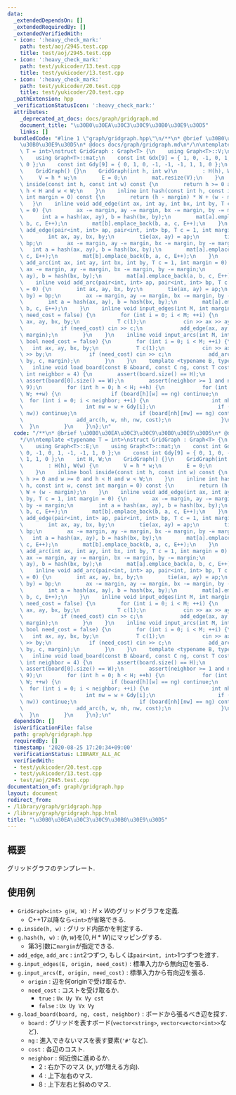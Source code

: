 ```yaml
---
data:
  _extendedDependsOn: []
  _extendedRequiredBy: []
  _extendedVerifiedWith:
  - icon: ':heavy_check_mark:'
    path: test/aoj/2945.test.cpp
    title: test/aoj/2945.test.cpp
  - icon: ':heavy_check_mark:'
    path: test/yukicoder/13.test.cpp
    title: test/yukicoder/13.test.cpp
  - icon: ':heavy_check_mark:'
    path: test/yukicoder/20.test.cpp
    title: test/yukicoder/20.test.cpp
  _pathExtension: hpp
  _verificationStatusIcon: ':heavy_check_mark:'
  attributes:
    _deprecated_at_docs: docs/graph/gridgraph.md
    document_title: "\u30B0\u30EA\u30C3\u30C9\u30B0\u30E9\u30D5"
    links: []
  bundledCode: "#line 1 \"graph/gridgraph.hpp\"\n/**\n* @brief \u30B0\u30EA\u30C3\u30C9\
    \u30B0\u30E9\u30D5\n* @docs docs/graph/gridgraph.md\n*/\n\ntemplate <typename\
    \ T = int>\nstruct GridGraph : Graph<T> {\n    using Graph<T>::V;\n    using Graph<T>::E;\n\
    \    using Graph<T>::mat;\n    const int Gdx[9] = { 1, 0, -1, 0, 1, -1, -1, 1,\
    \ 0 };\n    const int Gdy[9] = { 0, 1, 0, -1, -1, -1, 1, 1, 0 };\n    int H, W;\n\
    \    GridGraph() {}\n    GridGraph(int h, int w)\n        : H(h), W(w) {\n   \
    \     V = h * w;\n        E = 0;\n        mat.resize(V);\n    }\n    inline bool\
    \ inside(const int h, const int w) const {\n        return h >= 0 and w >= 0 and\
    \ h < H and w < W;\n    }\n    inline int hash(const int h, const int w, const\
    \ int margin = 0) const {\n        return (h - margin) * W + (w - margin);\n \
    \   }\n    inline void add_edge(int ax, int ay, int bx, int by, T c = 1, int margin\
    \ = 0) {\n        ax -= margin, ay -= margin, bx -= margin, by -= margin;\n  \
    \      int a = hash(ax, ay), b = hash(bx, by);\n        mat[a].emplace_back(a,\
    \ b, c, E++);\n        mat[b].emplace_back(b, a, c, E++);\n    }\n    inline void\
    \ add_edge(pair<int, int> ap, pair<int, int> bp, T c = 1, int margin = 0) {\n\
    \        int ax, ay, bx, by;\n        tie(ax, ay) = ap;\n        tie(bx, by) =\
    \ bp;\n        ax -= margin, ay -= margin, bx -= margin, by -= margin;\n     \
    \   int a = hash(ax, ay), b = hash(bx, by);\n        mat[a].emplace_back(a, b,\
    \ c, E++);\n        mat[b].emplace_back(b, a, c, E++);\n    }\n    inline void\
    \ add_arc(int ax, int ay, int bx, int by, T c = 1, int margin = 0) {\n       \
    \ ax -= margin, ay -= margin, bx -= margin, by -= margin;\n        int a = hash(ax,\
    \ ay), b = hash(bx, by);\n        mat[a].emplace_back(a, b, c, E++);\n    }\n\
    \    inline void add_arc(pair<int, int> ap, pair<int, int> bp, T c = 1, int margin\
    \ = 0) {\n        int ax, ay, bx, by;\n        tie(ax, ay) = ap;\n        tie(bx,\
    \ by) = bp;\n        ax -= margin, ay -= margin, bx -= margin, by -= margin;\n\
    \        int a = hash(ax, ay), b = hash(bx, by);\n        mat[a].emplace_back(a,\
    \ b, c, E++);\n    }\n    inline void input_edges(int M, int margin = 0, bool\
    \ need_cost = false) {\n        for (int i = 0; i < M; ++i) {\n            int\
    \ ax, ay, bx, by;\n            T c(1);\n            cin >> ax >> ay >> bx >> by;\n\
    \            if (need_cost) cin >> c;\n            add_edge(ax, ay, bx, by, c,\
    \ margin);\n        }\n    }\n    inline void input_arcs(int M, int margin = 0,\
    \ bool need_cost = false) {\n        for (int i = 0; i < M; ++i) {\n         \
    \   int ax, ay, bx, by;\n            T c(1);\n            cin >> ax >> ay >> bx\
    \ >> by;\n            if (need_cost) cin >> c;\n            add_arc(ax, ay, bx,\
    \ by, c, margin);\n        }\n    }\n    template <typename B, typename C>\n \
    \   inline void load_board(const B &board, const C ng, const T cost = 1, const\
    \ int neighbor = 4) {\n        assert(board.size() == H);\n        if (H > 0)\
    \ assert(board[0].size() == W);\n        assert(neighbor >= 1 and neighbor <=\
    \ 9);\n        for (int h = 0; h < H; ++h) {\n            for (int w = 0; w <\
    \ W; ++w) {\n                if (board[h][w] == ng) continue;\n              \
    \  for (int i = 0; i < neighbor; ++i) {\n                    int nh = h + Gdx[i];\n\
    \                    int nw = w + Gdy[i];\n                    if (not inside(nh,\
    \ nw)) continue;\n                    if (board[nh][nw] == ng) continue;\n   \
    \                 add_arc(h, w, nh, nw, cost);\n                }\n          \
    \  }\n        }\n    }\n};\n"
  code: "/**\n* @brief \u30B0\u30EA\u30C3\u30C9\u30B0\u30E9\u30D5\n* @docs docs/graph/gridgraph.md\n\
    */\n\ntemplate <typename T = int>\nstruct GridGraph : Graph<T> {\n    using Graph<T>::V;\n\
    \    using Graph<T>::E;\n    using Graph<T>::mat;\n    const int Gdx[9] = { 1,\
    \ 0, -1, 0, 1, -1, -1, 1, 0 };\n    const int Gdy[9] = { 0, 1, 0, -1, -1, -1,\
    \ 1, 1, 0 };\n    int H, W;\n    GridGraph() {}\n    GridGraph(int h, int w)\n\
    \        : H(h), W(w) {\n        V = h * w;\n        E = 0;\n        mat.resize(V);\n\
    \    }\n    inline bool inside(const int h, const int w) const {\n        return\
    \ h >= 0 and w >= 0 and h < H and w < W;\n    }\n    inline int hash(const int\
    \ h, const int w, const int margin = 0) const {\n        return (h - margin) *\
    \ W + (w - margin);\n    }\n    inline void add_edge(int ax, int ay, int bx, int\
    \ by, T c = 1, int margin = 0) {\n        ax -= margin, ay -= margin, bx -= margin,\
    \ by -= margin;\n        int a = hash(ax, ay), b = hash(bx, by);\n        mat[a].emplace_back(a,\
    \ b, c, E++);\n        mat[b].emplace_back(b, a, c, E++);\n    }\n    inline void\
    \ add_edge(pair<int, int> ap, pair<int, int> bp, T c = 1, int margin = 0) {\n\
    \        int ax, ay, bx, by;\n        tie(ax, ay) = ap;\n        tie(bx, by) =\
    \ bp;\n        ax -= margin, ay -= margin, bx -= margin, by -= margin;\n     \
    \   int a = hash(ax, ay), b = hash(bx, by);\n        mat[a].emplace_back(a, b,\
    \ c, E++);\n        mat[b].emplace_back(b, a, c, E++);\n    }\n    inline void\
    \ add_arc(int ax, int ay, int bx, int by, T c = 1, int margin = 0) {\n       \
    \ ax -= margin, ay -= margin, bx -= margin, by -= margin;\n        int a = hash(ax,\
    \ ay), b = hash(bx, by);\n        mat[a].emplace_back(a, b, c, E++);\n    }\n\
    \    inline void add_arc(pair<int, int> ap, pair<int, int> bp, T c = 1, int margin\
    \ = 0) {\n        int ax, ay, bx, by;\n        tie(ax, ay) = ap;\n        tie(bx,\
    \ by) = bp;\n        ax -= margin, ay -= margin, bx -= margin, by -= margin;\n\
    \        int a = hash(ax, ay), b = hash(bx, by);\n        mat[a].emplace_back(a,\
    \ b, c, E++);\n    }\n    inline void input_edges(int M, int margin = 0, bool\
    \ need_cost = false) {\n        for (int i = 0; i < M; ++i) {\n            int\
    \ ax, ay, bx, by;\n            T c(1);\n            cin >> ax >> ay >> bx >> by;\n\
    \            if (need_cost) cin >> c;\n            add_edge(ax, ay, bx, by, c,\
    \ margin);\n        }\n    }\n    inline void input_arcs(int M, int margin = 0,\
    \ bool need_cost = false) {\n        for (int i = 0; i < M; ++i) {\n         \
    \   int ax, ay, bx, by;\n            T c(1);\n            cin >> ax >> ay >> bx\
    \ >> by;\n            if (need_cost) cin >> c;\n            add_arc(ax, ay, bx,\
    \ by, c, margin);\n        }\n    }\n    template <typename B, typename C>\n \
    \   inline void load_board(const B &board, const C ng, const T cost = 1, const\
    \ int neighbor = 4) {\n        assert(board.size() == H);\n        if (H > 0)\
    \ assert(board[0].size() == W);\n        assert(neighbor >= 1 and neighbor <=\
    \ 9);\n        for (int h = 0; h < H; ++h) {\n            for (int w = 0; w <\
    \ W; ++w) {\n                if (board[h][w] == ng) continue;\n              \
    \  for (int i = 0; i < neighbor; ++i) {\n                    int nh = h + Gdx[i];\n\
    \                    int nw = w + Gdy[i];\n                    if (not inside(nh,\
    \ nw)) continue;\n                    if (board[nh][nw] == ng) continue;\n   \
    \                 add_arc(h, w, nh, nw, cost);\n                }\n          \
    \  }\n        }\n    }\n};\n"
  dependsOn: []
  isVerificationFile: false
  path: graph/gridgraph.hpp
  requiredBy: []
  timestamp: '2020-08-25 17:20:34+09:00'
  verificationStatus: LIBRARY_ALL_AC
  verifiedWith:
  - test/yukicoder/20.test.cpp
  - test/yukicoder/13.test.cpp
  - test/aoj/2945.test.cpp
documentation_of: graph/gridgraph.hpp
layout: document
redirect_from:
- /library/graph/gridgraph.hpp
- /library/graph/gridgraph.hpp.html
title: "\u30B0\u30EA\u30C3\u30C9\u30B0\u30E9\u30D5"
---
```

## 概要

グリッドグラフのテンプレート.

## 使用例

* `GridGraph<int> g(H, W)` : $H \times W$のグリッドグラフを定義.
  * C++17以降なら`<int>`が省略できる.
* `g.inside(h, w)` : グリッド内部かを判定する.
* `g.hash(h, w)` : $(h, w)$を$[0, H * W)$にマッピングする.
  * 第3引数に`margin`が指定できる.
* `add_edge`, `add_arc` : `int`2つずつ, もしくは`pair<int, int>`1つずつを渡す.
* `g.input_edges(E, origin, need_cost)` : 標準入力から無向辺を張る.
* `g.input_arcs(E, origin, need_cost)` : 標準入力から有向辺を張る.
  * `origin` : 辺を何originで受け取るか.
  * `need_cost` : コストを受け取るか.
    * `true` : `Ux Uy Vx Vy cst`
    * `false` : `Ux Uy Vx Vy`
* `g.load_board(board, ng, cost, neighbor)` : ボードから張るべき辺を探す.
  * `board` : グリッドを表すボード(`vector<string>`, `vector<vector<int>>`など).
  * `ng` : 進入できないマスを表す要素(`'#'`など).
  * `cost` : 各辺のコスト.
  * `neighbor` : 何近傍に進めるか.
    * $2$ : 右か下のマス ($x$, $y$が増える方向).
    * $4$ : 上下左右のマス.
    * $8$ : 上下左右と斜めのマス.
